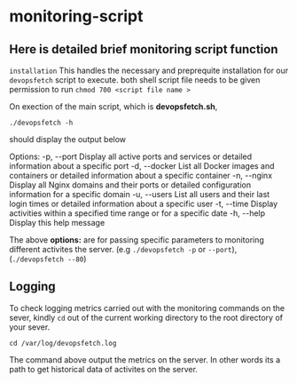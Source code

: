 # monitoring-script

## Here is detailed brief monitoring script function

`installation` This handles the necessary and preprequite installation for our `devopsfetch` script to execute. both shell script file needs to be given permission to run `chmod 700 <script file name >`

On exection of the main script, which is **devopsfetch.sh**,

`./devopsfetch -h`

should display the output below

Options:
-p, --port            Display all active ports and services or detailed information about a specific port
-d, --docker          List all Docker images and containers or detailed information about a specific container
-n, --nginx           Display all Nginx domains and their ports or detailed configuration information for a specific domain
-u, --users           List all users and their last login times or detailed information about a specific user
-t, --time            Display activities within a specified time range or for a specific date
-h, --help            Display this help message

The above **options:** are for passing specific parameters to monitoring different activites the server. (e.g `./devopsfetch -p` or `--port`), (`./devopsfetch --80`)

## Logging

To check logging metrics carried out with the monitoring commands on the sever, kindly `cd` out of the current working directory to the root directory of your sever.

`cd /var/log/devopsfetch.log`

The command above output the metrics on the server. In other words its a path to get historical data of activites on the server.